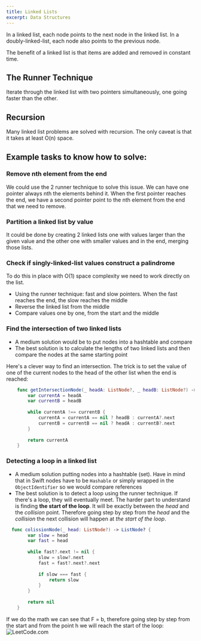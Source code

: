 ```yaml
---
title: Linked Lists
excerpt: Data Structures
---
```


In a linked list, each node points to the next node in the linked list. In a doubly-linked-list, each node also points to the previous node. 

The benefit of a linked list is that items are added and removed in constant time.

## The Runner Technique

Iterate through the linked list with two pointers simultaneously, one going faster than the other. 

## Recursion

Many linked list problems are solved with recursion. The only caveat is that it takes at least O(n) space. 


## Example tasks to know how to solve:

### Remove nth element from the end

We could use the 2 runner technique to solve this issue. We can have one pointer always nth the elements behind it. When the first pointer reaches the end, we have a second pointer point to the nth element from the end that we need to remove.

### Partition a linked list by value

It could be done by creating 2 linked lists one with values larger than the given value and the other one with smaller values and in the end, merging those lists. 

### Check if singly-linked-list values construct a palindrome

To do this in place with O(1) space complexity we need to work directly on the list.

- Using the runner technique: fast and slow pointers. When the fast reaches the end, the slow reaches the middle
- Reverse the linked list from the middle
- Compare values one by one, from the start and the middle

### Find the intersection of two linked lists

- A medium solution would be to put nodes into a hashtable and compare
- The best solution is to calculate the lengths of two linked lists and then compare the nodes at the same starting point

Here's a clever way to find an intersection. The trick is to set the value of one of the current nodes to the head of the other list when the end is reached:

```swift
    func getIntersectionNode(_ headA: ListNode?, _ headB: ListNode?) -> ListNode? { 
        var currentA = headA
        var currentB = headB
        
        while currentA !== currentB {
            currentA = currentA == nil ? headB : currentA?.next
            currentB = currentB == nil ? headA : currentB?.next
        }
        
        return currentA
    }
```

### Detecting a loop in a linked list

- A medium solution putting nodes into a hashtable (set). Have in mind that in Swift nodes have to be `Hashable` or simply wrapped in the `ObjectIdentifier` so we would compare references
- The best solution is to detect a loop using the runner technique. If there's a loop, they will eventually meet. The harder part to understand is finding **the start of the loop**. It will be exactly between the *head* and the *collision* point. Therefore going step by step from the *head* and the *collision* the next collision will happen at *the start of the loop*.

```swift
  func colissionNode(_ head: ListNode?) -> ListNode? {
        var slow = head
        var fast = head
        
        while fast?.next != nil {
            slow = slow?.next
            fast = fast?.next?.next
            
            if slow === fast {
                return slow
            }
        }
        
        return nil
    }
```

If we do the math we can see that F = b, therefore going step by step from the start and from the point h we will reach the start of the loop:
![LeetCode.com](/images/notes/67ea9a4463080be07ce89fc92ba437d53482bdce56217f6ff1ffe17e021bf200.png)  
